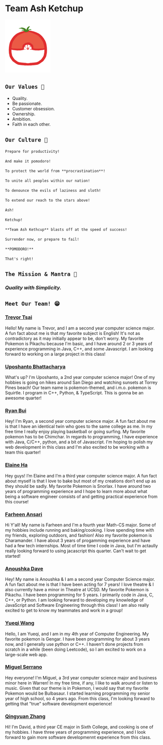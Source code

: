 <h1>Team Ash Ketchup</h1>
<img src="images/logo.png" alt="pikachu" width="150"/>

## `Our Values 💯`
- Quality.
- Be passionate.
- Customer obsession.
- Ownership.
- Ambition.
- Faith in each other.

## `Our Culture 🤝`
```
Prepare for productivity!

And make it pomodoro!

To protect the world from **procrastination**!

To unite all peoples within our nation!

To denounce the evils of laziness and sloth!

To extend our reach to the stars above!

Ash!

Ketchup!

**Team Ash Kethcup** blasts off at the speed of success!

Surrender now, or prepare to fail!

**POMODORO!**

That's right!
```
## `The Mission & Mantra 💟`
### *Quality with Simplicity.*

## `Meet Our Team! 😁`

### [Trevor Tsai](https://thedestroyer4312.github.io/GitHub-Pages-Project/)
Hello! My name is Trevor, and I am a second year computer science major. A fun fact about me is that my favorite subject is English! It's not as contradictory as it may initially appear to be, don't worry. My favorite Pokemon is Pikachu because I'm basic, and I have around 2 or 3 years of experience programming in Java, C++, and some Javascript. I am looking forward to working on a large project in this class!

### [Uposhanto Bhattacharya](https://thehiddenlayer.github.io) 
What's up? I'm Uposhanto, a 2nd year computer science major! One of my hobbies is going on hikes around San Diego and watching sunsets at Torrey Pines beach! Our team name is pokemon-themed, and i.m.o. pokemon is Squirtle. I program in C++, Python, & TypeScript. This is gonna be an awesome quarter!

### [Ryan Bui](https://ryanbuui.github.io/Github-Page/)
Hey! I'm Ryan, a second year computer science major. A fun fact about me is that I have an identical twin who goes to the same college as me. In my free time I really enjoy playing basketball or going surfing. My favorite pokemon has to be Chimchar. In regards to programming, I have experience with Java, C/C++, python, and a bit of Javascript. I'm hoping to polish my web development in this class and I'm also excited to be working with a team this quarter!   

### [Elaine Ha](https://haelaine.github.io/Github-Page/)
Hey guys! I’m Elaine and I’m a third year computer science major. A fun fact about myself is that I love to bake but most of my creations don’t end up as they should be sadly. My favorite Pokemon is Snorlax. I have around two years of programming experience and I hope to learn more about what being a software engineer consists of and getting practical experience from this course! 

### [Farheen Ansari](https://fansari18.github.io/)
Hi Y'all! My name is Farheen and I'm a fourth year Math-CS major. Some of my hobbies include running and baking/cooking. I love spending time with my friends, exploring outdoors, and fashion! Also my favorite pokemon is Charamander. I have about 3 years of progamming experience and have had a few tech internships. Most of time time I code in Java, but I'm actaully really looking forward to using jacascript this quarter. Can't wait to get started!

### [Anoushka Dave](https://anoushkadave.github.io/)
Hey! My name is Anoushka & I am a second year Computer Science major. A fun fact about me is that I have been acting for 7 years! I love theatre & I also currently have a minor in Theatre at UCSD. My favorite Pokemon is Pikachu. I have been programming for 5 years. I primarily code in Java, C, C++, or Python. I am looking forward to developing my knowledge of JavaScript and Software Engineering through this class! I am also really excited to get to know my teammates and work in a group!

### [Yueqi Wang](https://yuw006.github.io/)
Hello, I am Yueqi, and I am in my 4th year of Computer Engineering. My favorite pokemon is Gengar. I have been programming for about 3 years now, and I generally use python or C++. I haven't done projects from scratch in a while (been doing Leetcode), so I am excited to work on a large-scale web app.

### [Miguel Serrano](https://serranomiguel.github.io/)
Hey everyone! I'm Miguel, a 3rd year computer science major and business minor here in Warren! In my free time, if any, I like to walk around or listen to music. Given that our theme is in Pokemon, I would say that my favorite Pokemon would be Bulbasaur. I started learning programming my senior year of high school, so 4 years ago. From this class, I'm looking forward to getting that "true" software development experience!

### [Qingyuan Zhang](https://gtz05050708.github.io/)
Hi! I'm David, a third year CE major in Sixth College, and cooking is one of my hobbies. I have three years of programming experience, and I look forward to gain more software developmennt experience from this class.